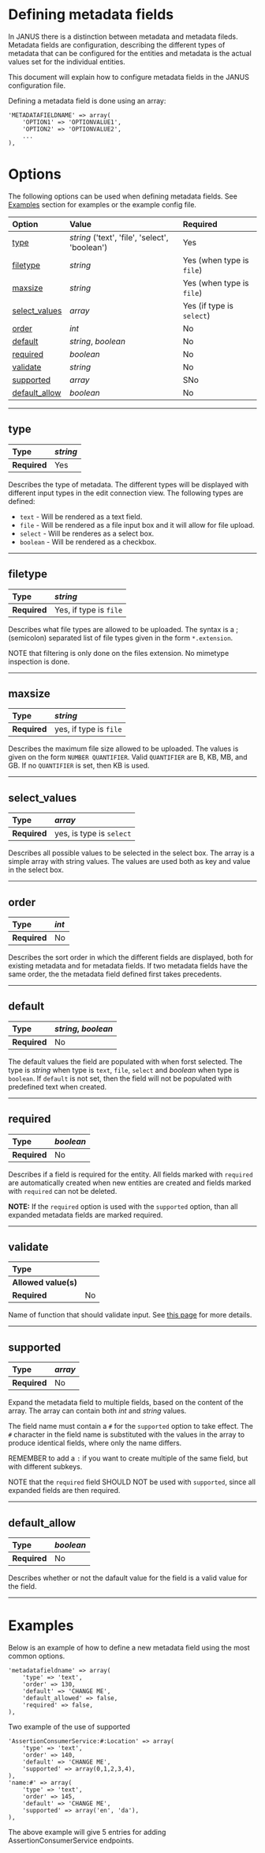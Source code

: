 # Defining metadata fields #
In JANUS there is a distinction between metadata and metadata fileds. Metadata fields are configuration, describing the different types of metadata that can be configured for the entities and metadata is the actual values set for the individual entities.

This document will explain how to  configure metadata fields in the JANUS configuration file.

Defining a metadata field is done using an array:

```
'METADATAFIELDNAME' => array(
    'OPTION1' => 'OPTIONVALUE1',
    'OPTION2' => 'OPTIONVALUE2',
    ...
),
```

# Options #
The following options can be used when defining metadata fields. See [Examples](Metadata#Examples.md) section for examples or the example config file.

| **Option** | **Value** | **Required** |
|:-----------|:----------|:-------------|
| [type](Metadata#type.md) | _string_ ('text', 'file', 'select', 'boolean') | Yes |
| [filetype](Metadata#filetype.md) | _string_ | Yes (when type is `file`) |
| [maxsize](Metadata#maxsize.md) | _string_ | Yes (when type is `file`) |
| [select\_values](Metadata#select_values.md) | _array_ | Yes (if type is `select`) |
| [order](Metadata#order.md) | _int_ | No |
| [default](Metadata#default.md) | _string_, _boolean_ | No |
| [required](Metadata#required.md) | _boolean_ | No |
| [validate](Metadata#validate.md) | _string_ | No |
| [supported](Metadata#supported.md) | _array_ | SNo |
| [default\_allow](Metadata#default_allow.md) | _boolean_ | No |


---

## type ##
| **Type** | _string_ |
|:----------|:---------|
| **Required** | Yes |

Describes the type of metadata. The different types will be displayed with different input types in the edit connection view. The following types are defined:

  * `text` - Will be rendered as a text field.
  * `file` - Will be rendered as a file input box and it will allow for file upload.
  * `select` - Will be renderes as a select box.
  * `boolean` - Will be rendered as a checkbox.


---

## filetype ##
| **Type** | _string_ |
|:----------|:---------|
| **Required** | Yes, if type is `file` |

Describes what file types are allowed to be uploaded. The syntax is a ; (semicolon) separated list of file types given in the form `*.extension`.

NOTE that filtering is only done on the files extension. No mimetype inspection is done.


---

## maxsize ##
| **Type** | _string_  |
|:----------|:----------|
| **Required** | yes, if type is `file` |

Describes  the maximum file size allowed to be uploaded. The values is given on the form `NUMBER QUANTIFIER`. Valid `QUANTIFIER` are B, KB, MB, and GB. If no `QUANTIFIER` is set, then KB is used.


---

## select\_values ##
| **Type** | _array_ |
|:----------|:--------|
| **Required** | yes, is type is `select` |

Describes all possible values to be selected in the select box. The array is a simple array with string values. The values are used both as key and value in the select box.


---

## order ##
| **Type** | _int_ |
|:----------|:------|
| **Required** | No |

Describes the sort order in which the different fields are displayed, both for existing metadata and for metadata fields. If two metadata fields have the same order, the the metadata field defined first takes precedents.


---

## default ##
| **Type** | _string_, _boolean_ |
|:----------|:--------------------|
| **Required** | No |

The default values the field are populated with when forst selected. The type is _string_ when type is `text`, `file`, `select` and _boolean_ when type is `boolean`. If `default` is not set, then the field will not be populated with predefined text when created.


---

## required ##
| **Type** | _boolean_  |
|:----------|:-----------|
| **Required** | No |

Describes if a field is required for the entity. All fields marked with `required` are automatically created when new entities are created and fields marked with `required` can not be deleted.

**NOTE:** If the `required` option is used with the `supported` option, than all expanded metadata fields are marked required.


---

## validate ##
| **Type** |  |
|:----------|:-|
| **Allowed value(s)** |  |
| **Required** | No |

Name of function that should validate input. See [this page](metacustomvalidation.md) for more details.


---

## supported ##
| **Type** | _array_  |
|:----------|:---------|
| **Required** | No |

Expand the metadata field to multiple fields, based on the content of the array. The array can contain both _int_ and _string_ values.

The field name must contain a `#` for the `supported` option to take effect. The `#` character in the field name is substituted with the values in the array to produce identical fields, where only the name differs.

REMEMBER to add a `:` if you want to create multiple of the same field, but with different subkeys.

NOTE that the `required` field SHOULD NOT be used with `supported`, since all expanded fields are then required.


---

## default\_allow ##
| **Type** | _boolean_ |
|:----------|:----------|
| **Required** | No |

Describes whether or not the dafault value for the field is a valid value for the field.


---

# Examples #
Below is an example of how to define a new metadata field using the most common options.

```
'metadatafieldname' => array(
    'type' => 'text',
    'order' => 130,
    'default' => 'CHANGE ME',
    'default_allowed' => false,
    'required' => false,
),
```

Two example of the use of supported
```
'AssertionConsumerService:#:Location' => array(
    'type' => 'text',
    'order' => 140,
    'default' => 'CHANGE ME',
    'supported' => array(0,1,2,3,4),
),
'name:#' => array(
    'type' => 'text',
    'order' => 145,
    'default' => 'CHANGE ME',
    'supported' => array('en', 'da'),
),
```
The above example will give 5 entries for adding AssertionConsumerService endpoints.